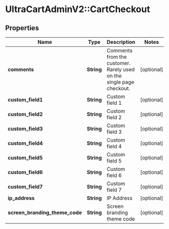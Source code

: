 # UltraCartAdminV2::CartCheckout

## Properties
Name | Type | Description | Notes
------------ | ------------- | ------------- | -------------
**comments** | **String** | Comments from the customer.  Rarely used on the single page checkout. | [optional] 
**custom_field1** | **String** | Custom field 1 | [optional] 
**custom_field2** | **String** | Custom field 2 | [optional] 
**custom_field3** | **String** | Custom field 3 | [optional] 
**custom_field4** | **String** | Custom field 4 | [optional] 
**custom_field5** | **String** | Custom field 5 | [optional] 
**custom_field6** | **String** | Custom field 6 | [optional] 
**custom_field7** | **String** | Custom field 7 | [optional] 
**ip_address** | **String** | IP Address | [optional] 
**screen_branding_theme_code** | **String** | Screen branding theme code | [optional] 


